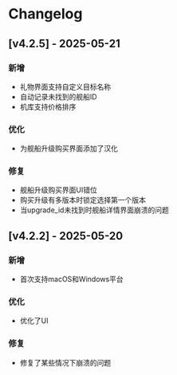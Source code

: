# Changelog

## [v4.2.5] - 2025-05-21

### 新增
- 礼物界面支持自定义目标名称
- 自动记录未找到的舰船ID
- 机库支持价格排序

### 优化
- 为舰船升级购买界面添加了汉化

### 修复
- 舰船升级购买界面UI错位
- 购买升级有多版本时锁定选择第一个版本
- 当upgrade_id未找到时舰船详情界面崩溃的问题

## [v4.2.2] - 2025-05-20

### 新增
- 首次支持macOS和Windows平台

### 优化
- 优化了UI

### 修复
- 修复了某些情况下崩溃的问题